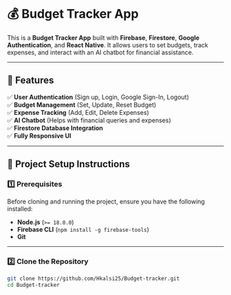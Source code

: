 # 💰 Budget Tracker App

This is a **Budget Tracker App** built with **Firebase**, **Firestore**, **Google Authentication**, and **React Native**. It allows users to set budgets, track expenses, and interact with an AI chatbot for financial assistance.

---

## **📌 Features**
✅ **User Authentication** (Sign up, Login, Google Sign-In, Logout)  
✅ **Budget Management** (Set, Update, Reset Budget)  
✅ **Expense Tracking** (Add, Edit, Delete Expenses)  
✅ **AI Chatbot** (Helps with financial queries and expenses)  
✅ **Firestore Database Integration**  
✅ **Fully Responsive UI**  

---

## **📂 Project Setup Instructions**
### **1️⃣ Prerequisites**
Before cloning and running the project, ensure you have the following installed:
- **Node.js** (`>= 18.0.0`)
- **Firebase CLI** (`npm install -g firebase-tools`)
- **Git**

---

### **2️⃣ Clone the Repository**
```bash
git clone https://github.com/Hkalsi25/Budget-tracker.git
cd Budget-tracker
